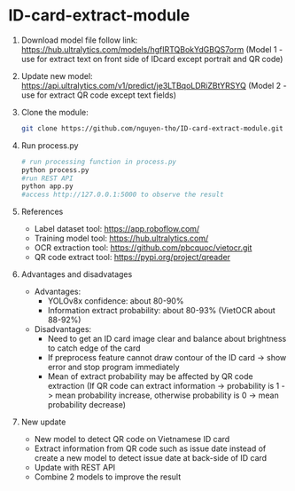 # ID-card-extract-module
1. Download model file follow link: https://hub.ultralytics.com/models/hgfIRTQBokYdGBQS7orm (Model 1 - use for extract text on front side of IDcard except portrait and QR code) 
2. Update new model: https://api.ultralytics.com/v1/predict/je3LTBqoLDRiZBtYRSYQ (Model 2 - use for extract QR code except text fields)
3. Clone the module:
   ```sh
   git clone https://github.com/nguyen-tho/ID-card-extract-module.git
   ```
4. Run process.py
   ```sh
   # run processing function in process.py
   python process.py
   #run REST API
   python app.py
   #access http://127.0.0.1:5000 to observe the result
   ```
5. References
   - Label dataset tool: https://app.roboflow.com/
   - Training model tool: https://hub.ultralytics.com/
   - OCR extraction tool: https://github.com/pbcquoc/vietocr.git
   - QR code extract tool: https://pypi.org/project/qreader

6. Advantages and disadvatages
   - Advantages:
     * YOLOv8x confidence: about 80-90%
     * Information extract probability: about 80-93% (VietOCR about 88-92%)
   - Disadvantages:
     * Need to get an ID card image clear and balance about brightness to catch edge of the card
     * If preprocess feature cannot draw contour of the ID card -> show error and stop program immediately
     * Mean of extract probability may be affected by QR code extraction (If QR code can extract information -> probability is 1 -> mean probability increase, otherwise probability is 0 -> mean probability decrease)
7. New update
   - New model to detect QR code on Vietnamese ID card
   - Extract information from QR code such as issue date instead of create a new model to detect issue date at back-side of ID card
   - Update with REST API
   - Combine 2 models to improve the result
   
